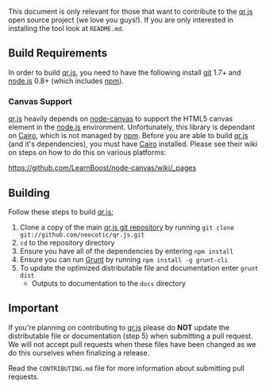 This document is only relevant for those that want to contribute to the [qr.js][] open source
project (we love you guys!). If you are only interested in installing the tool look at `README.md`.

## Build Requirements

In order to build [qr.js][], you need to have the following install [git][] 1.7+ and [node.js][]
0.8+ (which includes [npm][]).

### Canvas Support

[qr.js][] heavily depends on [node-canvas][] to support the HTML5 canvas element in the [node.js][]
environment. Unfortunately, this library is dependant on [Cairo][], which is not managed by
[npm][]. Before you are able to build [qr.js][] (and it's dependencies), you must have [Cairo][]
installed. Please see their wiki on steps on how to do this on various platforms:

https://github.com/LearnBoost/node-canvas/wiki/_pages

## Building

Follow these steps to build [qr.js][];

1. Clone a copy of the main [qr.js git repository](https://github.com/neocotic/qr.js) by running
   `git clone git://github.com/neocotic/qr.js.git`
2. `cd` to the repository directory
3. Ensure you have all of the dependencies by entering `npm install`
4. Ensure you can run [Grunt][] by running `npm install -g grunt-cli`
5. To update the optimized distributable file and documentation enter `grunt dist`
   * Outputs to documentation to the `docs` directory

## Important

If you're planning on contributing to [qr.js][] please do **NOT** update the distributable file or
documentation (step 5) when submitting a pull request. We will not accept pull requests when these
files have been changed as we do this ourselves when finalizing a release.

Read the `CONTRIBUTING.md` file for more information about submitting pull requests.

[cairo]: http://cairographics.org
[git]: http://git-scm.com
[grunt]: http://gruntjs.com
[node.js]: http://nodejs.org
[node-canvas]: https://github.com/LearnBoost/node-canvas
[npm]: http://npmjs.org
[qr.js]: http://neocotic.com/qr.js
